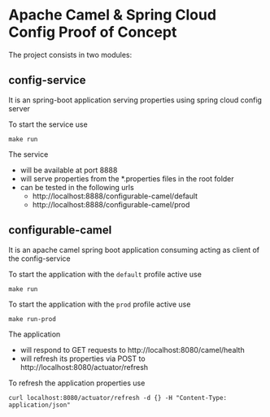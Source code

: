 Apache Camel & Spring Cloud Config Proof of Concept
===================================================

The project consists in two modules:

## config-service
It is an spring-boot application serving properties using spring cloud config server

To start the service use

    make run

The service 
- will be available at port 8888
- will serve properties from the *.properties files in the root folder
- can be tested in the following urls 
  - http://localhost:8888/configurable-camel/default
  - http://localhost:8888/configurable-camel/prod
    
## configurable-camel
It is an apache camel spring boot application consuming acting as client of the config-service 

To start the application with the `default` profile active use

    make run

To start the application with the `prod` profile active use

    make run-prod

The application
- will respond to GET requests to http://localhost:8080/camel/health
- will refresh its properties via POST to http://localhost:8080/actuator/refresh

To refresh the application properties use

    curl localhost:8080/actuator/refresh -d {} -H "Content-Type: application/json"

